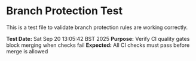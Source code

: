 # Branch Protection Test

This is a test file to validate branch protection rules are working correctly.

**Test Date:** Sat Sep 20 13:05:42 BST 2025
**Purpose:** Verify CI quality gates block merging when checks fail
**Expected:** All CI checks must pass before merge is allowed

